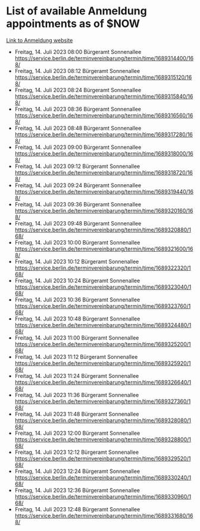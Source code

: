 # List of available Anmeldung appointments as of $NOW
[Link to Anmeldung website](https://service.berlin.de/terminvereinbarung/termin/tag.php?termin=1&anliegen[]=120686&dienstleisterlist=122210,122217,327316,122219,327312,122227,327314,122231,327346,122243,327348,122254,122252,329742,122260,329745,122262,329748,122271,327278,122273,327274,122277,327276,330436,122280,327294,122282,327290,122284,327292,122291,327270,122285,327266,122286,327264,122296,327268,150230,329760,122297,327286,122294,327284,122312,329763,122314,329775,122304,327330,122311,327334,122309,327332,317869,122281,327352,122279,329772,122283,122276,327324,122274,327326,122267,329766,122246,327318,122251,327320,122257,327322,122208,327298,122226,327300&herkunft=http%3A%2F%2Fservice.berlin.de%2Fdienstleistung%2F120686%2F)
- Freitag, 14. Juli 2023 08:00 Bürgeramt Sonnenallee https://service.berlin.de/terminvereinbarung/termin/time/1689314400/168/
- Freitag, 14. Juli 2023 08:12 Bürgeramt Sonnenallee https://service.berlin.de/terminvereinbarung/termin/time/1689315120/168/
- Freitag, 14. Juli 2023 08:24 Bürgeramt Sonnenallee https://service.berlin.de/terminvereinbarung/termin/time/1689315840/168/
- Freitag, 14. Juli 2023 08:36 Bürgeramt Sonnenallee https://service.berlin.de/terminvereinbarung/termin/time/1689316560/168/
- Freitag, 14. Juli 2023 08:48 Bürgeramt Sonnenallee https://service.berlin.de/terminvereinbarung/termin/time/1689317280/168/
- Freitag, 14. Juli 2023 09:00 Bürgeramt Sonnenallee https://service.berlin.de/terminvereinbarung/termin/time/1689318000/168/
- Freitag, 14. Juli 2023 09:12 Bürgeramt Sonnenallee https://service.berlin.de/terminvereinbarung/termin/time/1689318720/168/
- Freitag, 14. Juli 2023 09:24 Bürgeramt Sonnenallee https://service.berlin.de/terminvereinbarung/termin/time/1689319440/168/
- Freitag, 14. Juli 2023 09:36 Bürgeramt Sonnenallee https://service.berlin.de/terminvereinbarung/termin/time/1689320160/168/
- Freitag, 14. Juli 2023 09:48 Bürgeramt Sonnenallee https://service.berlin.de/terminvereinbarung/termin/time/1689320880/168/
- Freitag, 14. Juli 2023 10:00 Bürgeramt Sonnenallee https://service.berlin.de/terminvereinbarung/termin/time/1689321600/168/
- Freitag, 14. Juli 2023 10:12 Bürgeramt Sonnenallee https://service.berlin.de/terminvereinbarung/termin/time/1689322320/168/
- Freitag, 14. Juli 2023 10:24 Bürgeramt Sonnenallee https://service.berlin.de/terminvereinbarung/termin/time/1689323040/168/
- Freitag, 14. Juli 2023 10:36 Bürgeramt Sonnenallee https://service.berlin.de/terminvereinbarung/termin/time/1689323760/168/
- Freitag, 14. Juli 2023 10:48 Bürgeramt Sonnenallee https://service.berlin.de/terminvereinbarung/termin/time/1689324480/168/
- Freitag, 14. Juli 2023 11:00 Bürgeramt Sonnenallee https://service.berlin.de/terminvereinbarung/termin/time/1689325200/168/
- Freitag, 14. Juli 2023 11:12 Bürgeramt Sonnenallee https://service.berlin.de/terminvereinbarung/termin/time/1689325920/168/
- Freitag, 14. Juli 2023 11:24 Bürgeramt Sonnenallee https://service.berlin.de/terminvereinbarung/termin/time/1689326640/168/
- Freitag, 14. Juli 2023 11:36 Bürgeramt Sonnenallee https://service.berlin.de/terminvereinbarung/termin/time/1689327360/168/
- Freitag, 14. Juli 2023 11:48 Bürgeramt Sonnenallee https://service.berlin.de/terminvereinbarung/termin/time/1689328080/168/
- Freitag, 14. Juli 2023 12:00 Bürgeramt Sonnenallee https://service.berlin.de/terminvereinbarung/termin/time/1689328800/168/
- Freitag, 14. Juli 2023 12:12 Bürgeramt Sonnenallee https://service.berlin.de/terminvereinbarung/termin/time/1689329520/168/
- Freitag, 14. Juli 2023 12:24 Bürgeramt Sonnenallee https://service.berlin.de/terminvereinbarung/termin/time/1689330240/168/
- Freitag, 14. Juli 2023 12:36 Bürgeramt Sonnenallee https://service.berlin.de/terminvereinbarung/termin/time/1689330960/168/
- Freitag, 14. Juli 2023 12:48 Bürgeramt Sonnenallee https://service.berlin.de/terminvereinbarung/termin/time/1689331680/168/

